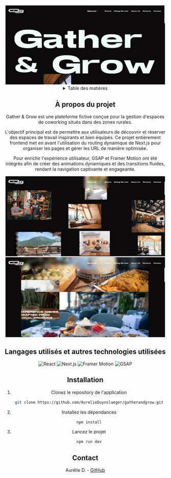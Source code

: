 <a name="readme-top"></a>
<!-- PROJECT LOGO -->
<br />
<div align="center">
  <a href="">
    <img src="gather&grow.jpg" alt="Logo" width="500">
  </a>

<!-- TABLE OF CONTENTS -->
<details>
  <summary>Table des matières</summary>
  <ol>
    <li><a href="#a-propos-du-projet">À propos du projet</a></li>
    <li><a href="#langagesutilises">langages Utilisés</a></li>
    <li><a href="#installation">Installation</a></li>
    <li><a href="#contact">Contact</a></li>
  </ol>
</details>


<!-- ABOUT THE PROJECT -->
## À propos du projet

Gather & Grow est une plateforme fictive conçue pour la gestion d'espaces de coworking situés dans des zones rurales.

L'objectif principal est de permettre aux utilisateurs de découvrir et réserver des espaces de travail inspirants et bien équipés. Ce projet entièrement frontend met en avant l'utilisation du routing dynamique de Next.js pour organiser les pages et gérer les URL de manière optimisée.

Pour enrichir l'expérience utilisateur, GSAP et Framer Motion ont été intégrés afin de créer des animations dynamiques et des transitions fluides, rendant la navigation captivante et engageante.

<img src="gather&grow2.jpg" alt="homepage" width="500">
<img src="gather&grow3.jpg" alt="homepage" width="500">

## Langages utilisés et autres technologies utilisées


![React](https://img.shields.io/badge/React-61DAFB?style=for-the-badge&logo=react&logoColor=white)
![Next.js](https://img.shields.io/badge/Next.js-000000?style=for-the-badge&logo=nextdotjs&logoColor=white)
![Framer Motion](https://img.shields.io/badge/Framer_Motion-0055FF?style=for-the-badge&logo=framer&logoColor=white)
![GSAP](https://img.shields.io/badge/GSAP-88CE02?style=for-the-badge&logo=greensock&logoColor=white)


## Installation

1. Clonez le repository de l'application
   ```sh
   git clone https://github.com/AurelieDuynslaeger/gatherandgrow.git
   ```

2. Installez les dépendances
    ```sh
   npm install
   ```
   
3. Lancez le projet
    ```sh
   npm run dev
   ```
  
## Contact

Aurélie D. - [GitHub](https://github.com/AurelieDuynslaeger/)
